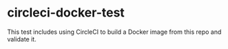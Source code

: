 # circleci-docker-test

This test includes using CircleCI to build a Docker image from this repo and validate it.
